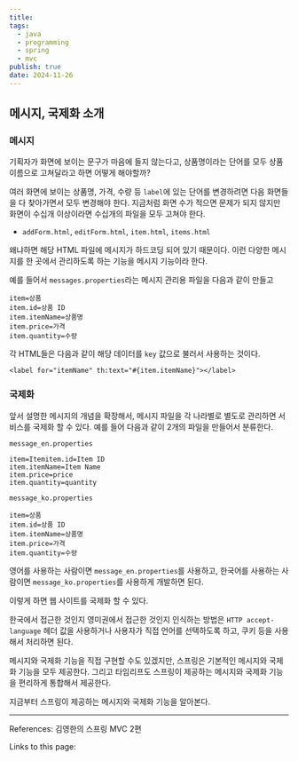 ```yaml
---
title: 
tags:
  - java
  - programming
  - spring
  - mvc
publish: true
date: 2024-11-26
---
```

## 메시지, 국제화 소개

### 메시지
기획자가 화면에 보이는 문구가 마음에 들지 않는다고, 상품명이라는 단어를 모두 상품이름으로 고쳐달라고 하면 어떻게 해야할까?

여러 화면에 보이는 상품명, 가격, 수량 등 `label`에 있는 단어를 변경하려면 다음 화면들을 다 찾아가면서 모두 변경해야 한다. 지금처럼 화면 수가 적으면 문제가 되지 않지만 화면이 수십개 이상이라면 수십개의 파일을 모두 고쳐야 한다.

- `addForm.html`, `editForm.html`, `item.html`, `items.html`

왜냐하면 해당 HTML 파일에 메시지가 하드코딩 되어 있기 때문이다. 이런 다양한 메시지를 한 곳에서 관리하도록 하는 기능을 메시지 기능이라 한다.

예를 들어서 `messages.properties`라는 메시지 관리용 파일을 다음과 같이 만들고
```
item=상품
item.id=상품 ID
item.itemName=상품명
item.price=가격
item.quantity=수량
```

각 HTML들은 다음과 같이 해당 데이터를 `key` 값으로 불러서 사용하는 것이다.

`<label for="itemName" th:text="#{item.itemName}"></label>`

### 국제화
앞서 설명한 메시지의 개념을 확장해서, 메시지 파일을 각 나라별로 별도로 관리하면 서비스를 국제화 할 수 있다. 예를 들어 다음과 같이 2개의 파일을 만들어서 분류한다.

`message_en.properties`
```
item=Itemitem.id=Item ID
item.itemName=Item Name
item.price=price
item.quantity=quantity
```

`message_ko.properties`
```
item=상품
item.id=상품 ID
item.itemName=상품명
item.price=가격
item.quantity=수량
```

영어를 사용하는 사람이면 `message_en.properties`를 사용하고, 한국어를 사용하는 사람이면 `message_ko.properties`를 사용하게 개발하면 된다.

이렇게 하면 웹 사이트를 국제화 할 수 있다.

한국에서 접근한 것인지 영미권에서 접근한 것인지 인식하는 방법은 `HTTP accept-language` 헤더 값을 사용하거나 사용자가 직접 언어를 선택하도록 하고, 쿠키 등을 사용해서 처리하면 된다.

메시지와 국제화 기능을 직접 구현할 수도 있겠지만, 스프링은 기본적인 메시지와 국제화 기능을 모두 제공한다. 그리고 타임리프도 스프링이 제공하는 메시지와 국제화 기능을 편리하게 통합해서 제공한다.

지금부터 스프링이 제공하는 메시지와 국제화 기능을 알아본다.



---
References: 김영한의 스프링 MVC 2편

Links to this page: 
